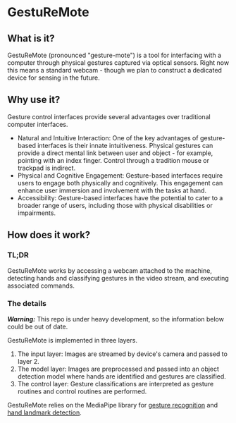 
# GestuReMote

## What is it?

GestuReMote (pronounced "gesture-mote") is a tool for interfacing with a computer through physical gestures captured via optical sensors. Right now this means a standard webcam - though we plan to construct a dedicated device for sensing in the future.

## Why use it?

Gesture control interfaces provide several advantages over traditional computer interfaces.

* Natural and Intuitive Interaction: One of the key advantages of gesture-based interfaces is their innate intuitiveness. Physical gestures can provide a direct mental link between user and object - for example, pointing with an index finger. Control through a tradition mouse or trackpad is indirect.
* Physical and Cognitive Engagement: Gesture-based interfaces require users to engage both physically and cognitively. This engagement can enhance user immersion and involvement with the tasks at hand.
* Accessibility: Gesture-based interfaces have the potential to cater to a broader range of users, including those with physical disabilities or impairments.

## How does it work?

### TL;DR

GestuReMote works by accessing a webcam attached to the machine, detecting hands and classifying gestures in the video stream, and executing associated commands.

### The details

***Warning:*** This repo is under heavy development, so the information below could be out of date.

GestuReMote is implemented in three layers.
1. The input layer: Images are streamed by device's camera and passed to layer 2.
2. The model layer: Images are preprocessed and passed into an object detection model where hands are identified and gestures are classified.
3. The control layer: Gesture classifications are interpreted as gesture routines and control routines are performed.

GestuReMote relies on the MediaPipe library for [gesture recognition](https://developers.google.com/mediapipe/solutions/vision/gesture_recognizer) and [hand landmark detection](https://developers.google.com/mediapipe/solutions/vision/hand_landmarker).

